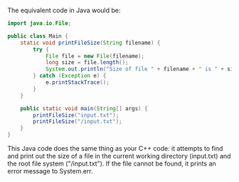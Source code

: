 The equivalent code in Java would be:

```java
import java.io.File;

public class Main {
    static void printFileSize(String filename) {
        try {
            File file = new File(filename);
            long size = file.length();
            System.out.println("Size of file " + filename + " is " + size + " bytes.");
        } catch (Exception e) {
            e.printStackTrace();
        }
    }

    public static void main(String[] args) {
        printFileSize("input.txt");
        printFileSize("/input.txt");
    }
}
```

This Java code does the same thing as your C++ code: it attempts to find and print out the size of a file in the current working directory (input.txt) and the root file system ("/input.txt"). If the file cannot be found, it prints an error message to System.err.
